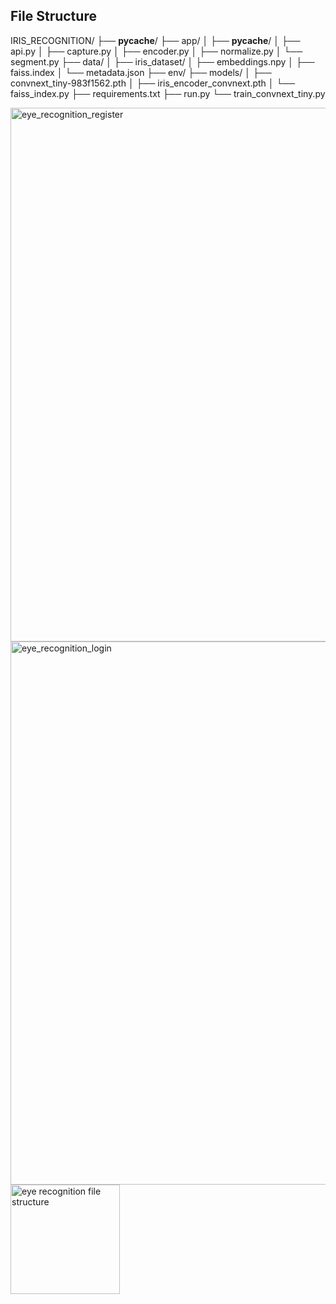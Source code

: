 
## File Structure

IRIS_RECOGNITION/
├── __pycache__/
├── app/
│   ├── __pycache__/
│   ├── api.py
│   ├── capture.py
│   ├── encoder.py
│   ├── normalize.py
│   └── segment.py
├── data/
│   ├── iris_dataset/
│   ├── embeddings.npy
│   ├── faiss.index
│   └── metadata.json
├── env/
├── models/
│   ├── convnext_tiny-983f1562.pth
│   ├── iris_encoder_convnext.pth
│   └── faiss_index.py
├── requirements.txt
├── run.py
└── train_convnext_tiny.py


<img width="854" alt="eye_recognition_register" src="https://github.com/user-attachments/assets/08232bc4-9cd9-4fd5-820a-e98b59a37a61" />






<img width="869" alt="eye_recognition_login" src="https://github.com/user-attachments/assets/613327e7-4fe2-4154-9ec2-9e6cb81809ce" />





<img width="175" alt="eye recognition file structure" src="https://github.com/user-attachments/assets/3534330e-e005-4d51-b9c5-223365286106" />


